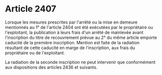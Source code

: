 # Article 2407

Lorsque les mesures prescrites par l'arrêté ou la mise en demeure mentionnés au 1° de l'article 2404 ont été exécutées par le propriétaire ou l'exploitant, la publication à leurs frais d'un arrêté de mainlevée avant l'inscription du titre de recouvrement prévue au 2° du même article emporte caducité de la première inscription. Mention est faite de la radiation résultant de cette caducité en marge de l'inscription, aux frais du propriétaire ou de l'exploitant.

La radiation de la seconde inscription ne peut intervenir que conformément aux dispositions des articles 2436 et suivants.
